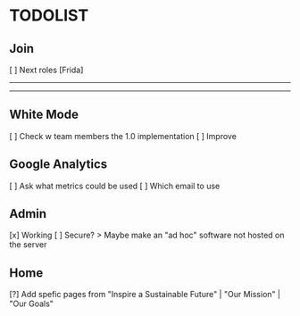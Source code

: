 # TODOLIST

## Join
[ ] Next roles 					[Frida]

___
___

## White Mode
[ ] Check w team members the 1.0 implementation
[ ] Improve

## Google Analytics
[ ] Ask what metrics could be used
[ ] Which email to use

## Admin
[x] Working
[ ] Secure? > Maybe make an "ad hoc" software not hosted on the server

## Home
[?] Add spefic pages from "Inspire a Sustainable Future" | "Our Mission" | "Our Goals"
